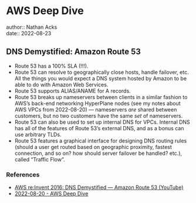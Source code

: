 # AWS Deep Dive

author:: Nathan Acks  
date:: 2022-08-23

## DNS Demystified: Amazon Route 53

* Route 53 has a 100% SLA (!!!).
* Route 53 can resolve to geographically close hosts, handle failover, etc. All the things you would expect a DNS system hosted by Amazon to be able to do with Amazon Web Services.
* Route 53 supports ALIAS/ANAME for A records.
* Route 53 breaks up nameservers between  clients in a similar fashion to AWS’s back-end networking HyperPlane nodes (see my notes about AWS VPCs from 2022-08-20) — nameservers *are* shared between customers, but no two customers have the same *set* of nameservers.
* Route 53 can also be used to set up internal DNS for VPCs. Internal DNS has all of the features of Route 53’s external DNS, and as a bonus can use arbitrary TLDs.
* Route 53 features a graphical interface for designing DNS routing rules (should a user get routed based on geographic proximity, fastest connection, and so on? how should server failover be handled? etc.), called “Traffic Flow”.

### References

* [AWS re:Invent 2016: DNS Demystified — Amazon Route 53 (YouTube)](https://youtu.be/UP7wDBjZ37o)
* [2022-08-20 - AWS Deep Dive](2022-08-20-aws-deep-dive.md)
